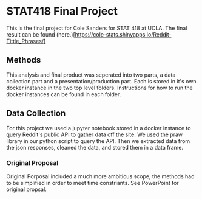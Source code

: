 # STAT418 Final Project
This is the final project for Cole Sanders for STAT 418 at UCLA. The final result can be found (here.)[https://cole-stats.shinyapps.io/Reddit-Tittle_Phrases/]


## Methods
This analysis and final product was seperated into two parts, a data collection part and a presentation/production part. Each is stored in it's own docker instance in the two top level folders. Instructions for how to run the docker instances can be found in each folder.

## Data Collection
For this project we used a jupyter notebook stored in a docker instance to query Reddit's public API to gather data off the site. We used the praw library in our python script to query the API. Then we extracted data from the json responses, cleaned the data, and stored them in a data frame. 

### Original Proposal 
Original Porposal included a much more ambitious scope, the methods had to be simplified in order to meet time constriants. See PowerPoint for original propsal.
